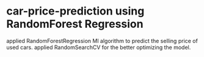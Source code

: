 # car-price-prediction using RandomForest Regression
applied RandomForestRegression Ml algorithm to predict the selling price of used cars.
applied RandomSearchCV for the better optimizing the model.
